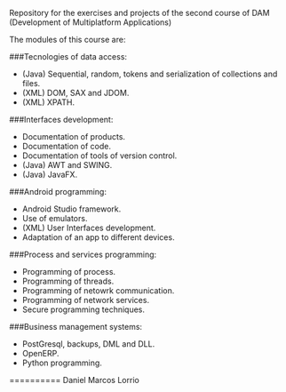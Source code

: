 Repository for the exercises and projects of the second course of DAM (Development of Multiplatform Applications)

The modules of this course are:

###Tecnologies of data access:
- (Java) Sequential, random, tokens and serialization of collections and files.
- (XML) DOM, SAX and JDOM.
- (XML) XPATH.

###Interfaces development:
- Documentation of products.
- Documentation of code.
- Documentation of tools of version control.
- (Java) AWT and SWING.
- (Java) JavaFX.

###Android programming:
- Android Studio framework.
- Use of emulators.
- (XML) User Interfaces development.
- Adaptation of an app to different devices.

###Process and services programming:
- Programming of process.
- Programming of threads.
- Programming of netowrk communication.
- Programming of network services.
- Secure programming techniques.

###Business management systems:
- PostGresql, backups, DML and DLL.
- OpenERP.
- Python programming.


==========
Daniel Marcos Lorrio
